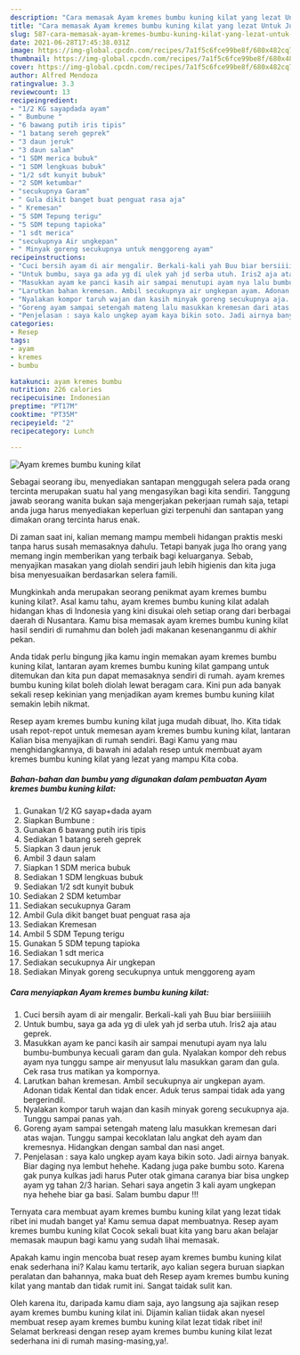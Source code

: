 ```yaml
---
description: "Cara memasak Ayam kremes bumbu kuning kilat yang lezat Untuk Jualan"
title: "Cara memasak Ayam kremes bumbu kuning kilat yang lezat Untuk Jualan"
slug: 587-cara-memasak-ayam-kremes-bumbu-kuning-kilat-yang-lezat-untuk-jualan
date: 2021-06-28T17:45:38.031Z
image: https://img-global.cpcdn.com/recipes/7a1f5c6fce99be8f/680x482cq70/ayam-kremes-bumbu-kuning-kilat-foto-resep-utama.jpg
thumbnail: https://img-global.cpcdn.com/recipes/7a1f5c6fce99be8f/680x482cq70/ayam-kremes-bumbu-kuning-kilat-foto-resep-utama.jpg
cover: https://img-global.cpcdn.com/recipes/7a1f5c6fce99be8f/680x482cq70/ayam-kremes-bumbu-kuning-kilat-foto-resep-utama.jpg
author: Alfred Mendoza
ratingvalue: 3.3
reviewcount: 13
recipeingredient:
- "1/2 KG sayapdada ayam"
- " Bumbune "
- "6 bawang putih iris tipis"
- "1 batang sereh geprek"
- "3 daun jeruk"
- "3 daun salam"
- "1 SDM merica bubuk"
- "1 SDM lengkuas bubuk"
- "1/2 sdt kunyit bubuk"
- "2 SDM ketumbar"
- "secukupnya Garam"
- " Gula dikit banget buat penguat rasa aja"
- " Kremesan"
- "5 SDM Tepung terigu"
- "5 SDM tepung tapioka"
- "1 sdt merica"
- "secukupnya Air ungkepan"
- " Minyak goreng secukupnya untuk menggoreng ayam"
recipeinstructions:
- "Cuci bersih ayam di air mengalir. Berkali-kali yah Buu biar bersiiiiiiih"
- "Untuk bumbu, saya ga ada yg di ulek yah jd serba utuh. Iris2 aja atau geprek."
- "Masukkan ayam ke panci kasih air sampai menutupi ayam nya lalu bumbu-bumbunya kecuali garam dan gula. Nyalakan kompor deh rebus ayam nya tunggu sampe air menyusut lalu masukkan garam dan gula. Cek rasa trus matikan ya kompornya."
- "Larutkan bahan kremesan. Ambil secukupnya air ungkepan ayam. Adonan tidak Kental dan tidak encer. Aduk terus sampai tidak ada yang bergerindil."
- "Nyalakan kompor taruh wajan dan kasih minyak goreng secukupnya aja. Tunggu sampai panas yah."
- "Goreng ayam sampai setengah mateng lalu masukkan kremesan dari atas wajan. Tunggu sampai kecoklatan lalu angkat deh ayam dan kremesnya. Hidangkan dengan sambal dan nasi anget."
- "Penjelasan : saya kalo ungkep ayam kaya bikin soto. Jadi airnya banyak. Biar daging nya lembut hehehe. Kadang juga pake bumbu soto. Karena gak punya kulkas jadi harus Puter otak gimana caranya biar bisa ungkep ayam yg tahan 2/3 harian. Sehari saya angetin 3 kali ayam ungkepan nya hehehe biar ga basi. Salam bumbu dapur !!!"
categories:
- Resep
tags:
- ayam
- kremes
- bumbu

katakunci: ayam kremes bumbu 
nutrition: 226 calories
recipecuisine: Indonesian
preptime: "PT17M"
cooktime: "PT35M"
recipeyield: "2"
recipecategory: Lunch

---
```



![Ayam kremes bumbu kuning kilat](https://img-global.cpcdn.com/recipes/7a1f5c6fce99be8f/680x482cq70/ayam-kremes-bumbu-kuning-kilat-foto-resep-utama.jpg)

Sebagai seorang ibu, menyediakan santapan menggugah selera pada orang tercinta merupakan suatu hal yang mengasyikan bagi kita sendiri. Tanggung jawab seorang  wanita bukan saja mengerjakan pekerjaan rumah saja, tetapi anda juga harus menyediakan keperluan gizi terpenuhi dan santapan yang dimakan orang tercinta harus enak.

Di zaman  saat ini, kalian memang mampu membeli hidangan praktis meski tanpa harus susah memasaknya dahulu. Tetapi banyak juga lho orang yang memang ingin memberikan yang terbaik bagi keluarganya. Sebab, menyajikan masakan yang diolah sendiri jauh lebih higienis dan kita juga bisa menyesuaikan berdasarkan selera famili. 



Mungkinkah anda merupakan seorang penikmat ayam kremes bumbu kuning kilat?. Asal kamu tahu, ayam kremes bumbu kuning kilat adalah hidangan khas di Indonesia yang kini disukai oleh setiap orang dari berbagai daerah di Nusantara. Kamu bisa memasak ayam kremes bumbu kuning kilat hasil sendiri di rumahmu dan boleh jadi makanan kesenanganmu di akhir pekan.

Anda tidak perlu bingung jika kamu ingin memakan ayam kremes bumbu kuning kilat, lantaran ayam kremes bumbu kuning kilat gampang untuk ditemukan dan kita pun dapat memasaknya sendiri di rumah. ayam kremes bumbu kuning kilat boleh diolah lewat beragam cara. Kini pun ada banyak sekali resep kekinian yang menjadikan ayam kremes bumbu kuning kilat semakin lebih nikmat.

Resep ayam kremes bumbu kuning kilat juga mudah dibuat, lho. Kita tidak usah repot-repot untuk memesan ayam kremes bumbu kuning kilat, lantaran Kalian bisa menyajikan di rumah sendiri. Bagi Kamu yang mau menghidangkannya, di bawah ini adalah resep untuk membuat ayam kremes bumbu kuning kilat yang lezat yang mampu Kita coba.

<!--inarticleads1-->

##### Bahan-bahan dan bumbu yang digunakan dalam pembuatan Ayam kremes bumbu kuning kilat:

1. Gunakan 1/2 KG sayap+dada ayam
1. Siapkan  Bumbune :
1. Gunakan 6 bawang putih iris tipis
1. Sediakan 1 batang sereh geprek
1. Siapkan 3 daun jeruk
1. Ambil 3 daun salam
1. Siapkan 1 SDM merica bubuk
1. Sediakan 1 SDM lengkuas bubuk
1. Sediakan 1/2 sdt kunyit bubuk
1. Sediakan 2 SDM ketumbar
1. Sediakan secukupnya Garam
1. Ambil  Gula dikit banget buat penguat rasa aja
1. Sediakan  Kremesan
1. Ambil 5 SDM Tepung terigu
1. Gunakan 5 SDM tepung tapioka
1. Sediakan 1 sdt merica
1. Sediakan secukupnya Air ungkepan
1. Sediakan  Minyak goreng secukupnya untuk menggoreng ayam




<!--inarticleads2-->

##### Cara menyiapkan Ayam kremes bumbu kuning kilat:

1. Cuci bersih ayam di air mengalir. Berkali-kali yah Buu biar bersiiiiiiih
1. Untuk bumbu, saya ga ada yg di ulek yah jd serba utuh. Iris2 aja atau geprek.
1. Masukkan ayam ke panci kasih air sampai menutupi ayam nya lalu bumbu-bumbunya kecuali garam dan gula. Nyalakan kompor deh rebus ayam nya tunggu sampe air menyusut lalu masukkan garam dan gula. Cek rasa trus matikan ya kompornya.
1. Larutkan bahan kremesan. Ambil secukupnya air ungkepan ayam. Adonan tidak Kental dan tidak encer. Aduk terus sampai tidak ada yang bergerindil.
1. Nyalakan kompor taruh wajan dan kasih minyak goreng secukupnya aja. Tunggu sampai panas yah.
1. Goreng ayam sampai setengah mateng lalu masukkan kremesan dari atas wajan. Tunggu sampai kecoklatan lalu angkat deh ayam dan kremesnya. Hidangkan dengan sambal dan nasi anget.
1. Penjelasan : saya kalo ungkep ayam kaya bikin soto. Jadi airnya banyak. Biar daging nya lembut hehehe. Kadang juga pake bumbu soto. Karena gak punya kulkas jadi harus Puter otak gimana caranya biar bisa ungkep ayam yg tahan 2/3 harian. Sehari saya angetin 3 kali ayam ungkepan nya hehehe biar ga basi. Salam bumbu dapur !!!




Ternyata cara membuat ayam kremes bumbu kuning kilat yang lezat tidak ribet ini mudah banget ya! Kamu semua dapat membuatnya. Resep ayam kremes bumbu kuning kilat Cocok sekali buat kita yang baru akan belajar memasak maupun bagi kamu yang sudah lihai memasak.

Apakah kamu ingin mencoba buat resep ayam kremes bumbu kuning kilat enak sederhana ini? Kalau kamu tertarik, ayo kalian segera buruan siapkan peralatan dan bahannya, maka buat deh Resep ayam kremes bumbu kuning kilat yang mantab dan tidak rumit ini. Sangat taidak sulit kan. 

Oleh karena itu, daripada kamu diam saja, ayo langsung aja sajikan resep ayam kremes bumbu kuning kilat ini. Dijamin kalian tiidak akan nyesel membuat resep ayam kremes bumbu kuning kilat lezat tidak ribet ini! Selamat berkreasi dengan resep ayam kremes bumbu kuning kilat lezat sederhana ini di rumah masing-masing,ya!.

